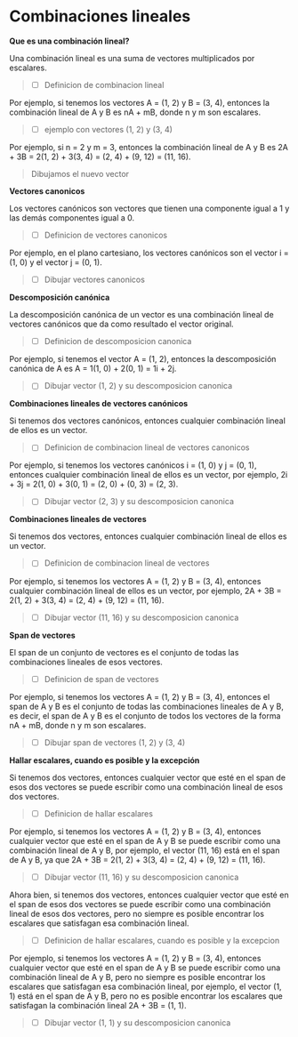 # Combinaciones lineales

**Que es una combinación lineal?**

Una combinación lineal es una suma de vectores multiplicados por escalares.

> - [ ] Definicion de combinacion lineal

Por ejemplo, si tenemos los vectores A = (1, 2) y B = (3, 4), entonces la combinación lineal de A y B es nA + mB, donde n y m son escalares.

> - [ ] ejemplo con vectores (1, 2) y (3, 4)

Por ejemplo, si n = 2 y m = 3, entonces la combinación lineal de A y B es 2A + 3B = 2(1, 2) + 3(3, 4) = (2, 4) + (9, 12) = (11, 16).

> Dibujamos el nuevo vector


**Vectores canonicos**

Los vectores canónicos son vectores que tienen una componente igual a 1 y las demás componentes igual a 0.

> - [ ] Definicion de vectores canonicos

Por ejemplo, en el plano cartesiano, los vectores canónicos son el vector i = (1, 0) y el vector j = (0, 1).

> - [ ] Dibujar vectores canonicos

**Descomposición canónica**

La descomposición canónica de un vector es una combinación lineal de vectores canónicos que da como resultado el vector original.

> - [ ] Definicion de descomposicion canonica

Por ejemplo, si tenemos el vector A = (1, 2), entonces la descomposición canónica de A es A = 1(1, 0) + 2(0, 1) = 1i + 2j.

> - [ ] Dibujar vector (1, 2) y su descomposicion canonica

**Combinaciones lineales de vectores canónicos**

Si tenemos dos vectores canónicos, entonces cualquier combinación lineal de ellos es un vector.

> - [ ] Definicion de combinacion lineal de vectores canonicos

Por ejemplo, si tenemos los vectores canónicos i = (1, 0) y j = (0, 1), entonces cualquier combinación lineal de ellos es un vector, por ejemplo, 2i + 3j = 2(1, 0) + 3(0, 1) = (2, 0) + (0, 3) = (2, 3).

> - [ ] Dibujar vector (2, 3) y su descomposicion canonica

**Combinaciones lineales de vectores**

Si tenemos dos vectores, entonces cualquier combinación lineal de ellos es un vector.

> - [ ] Definicion de combinacion lineal de vectores

Por ejemplo, si tenemos los vectores A = (1, 2) y B = (3, 4), entonces cualquier combinación lineal de ellos es un vector, por ejemplo, 2A + 3B = 2(1, 2) + 3(3, 4) = (2, 4) + (9, 12) = (11, 16).

> - [ ] Dibujar vector (11, 16) y su descomposicion canonica


**Span de vectores**

El span de un conjunto de vectores es el conjunto de todas las combinaciones lineales de esos vectores.

> - [ ] Definicion de span de vectores

Por ejemplo, si tenemos los vectores A = (1, 2) y B = (3, 4), entonces el span de A y B es el conjunto de todas las combinaciones lineales de A y B, es decir, el span de A y B es el conjunto de todos los vectores de la forma nA + mB, donde n y m son escalares.

> - [ ] Dibujar span de vectores (1, 2) y (3, 4)

**Hallar escalares, cuando es posible y la excepción**

Si tenemos dos vectores, entonces cualquier vector que esté en el span de esos dos vectores se puede escribir como una combinación lineal de esos dos vectores.

> - [ ] Definicion de hallar escalares

Por ejemplo, si tenemos los vectores A = (1, 2) y B = (3, 4), entonces cualquier vector que esté en el span de A y B se puede escribir como una combinación lineal de A y B, por ejemplo, el vector (11, 16) está en el span de A y B, ya que 2A + 3B = 2(1, 2) + 3(3, 4) = (2, 4) + (9, 12) = (11, 16).

> - [ ] Dibujar vector (11, 16) y su descomposicion canonica

Ahora bien, si tenemos dos vectores, entonces cualquier vector que esté en el span de esos dos vectores se puede escribir como una combinación lineal de esos dos vectores, pero no siempre es posible encontrar los escalares que satisfagan esa combinación lineal.

> - [ ] Definicion de hallar escalares, cuando es posible y la excepcion

Por ejemplo, si tenemos los vectores A = (1, 2) y B = (3, 4), entonces cualquier vector que esté en el span de A y B se puede escribir como una combinación lineal de A y B, pero no siempre es posible encontrar los escalares que satisfagan esa combinación lineal, por ejemplo, el vector (1, 1) está en el span de A y B, pero no es posible encontrar los escalares que satisfagan la combinación lineal 2A + 3B = (1, 1).

> - [ ] Dibujar vector (1, 1) y su descomposicion canonica